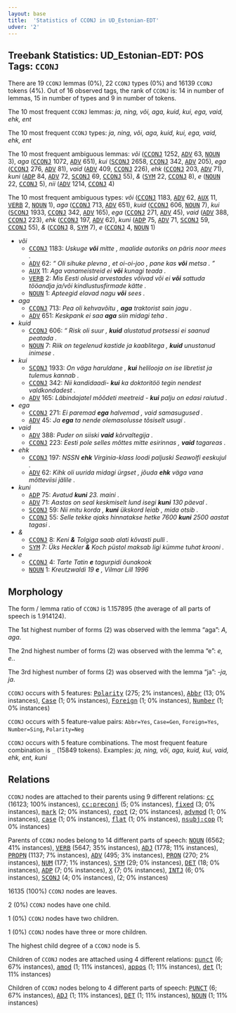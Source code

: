 ```yaml
---
layout: base
title:  'Statistics of CCONJ in UD_Estonian-EDT'
udver: '2'
---
```


## Treebank Statistics: UD_Estonian-EDT: POS Tags: `CCONJ`

There are 19 `CCONJ` lemmas (0%), 22 `CCONJ` types (0%) and 16139 `CCONJ` tokens (4%).
Out of 16 observed tags, the rank of `CCONJ` is: 14 in number of lemmas, 15 in number of types and 9 in number of tokens.

The 10 most frequent `CCONJ` lemmas: <em>ja, ning, või, aga, kuid, kui, ega, vaid, ehk, ent</em>

The 10 most frequent `CCONJ` types:  <em>ja, ning, või, aga, kuid, kui, ega, vaid, ehk, ent</em>

The 10 most frequent ambiguous lemmas: <em>või</em> (<tt><a href="et_edt-pos-CCONJ.html">CCONJ</a></tt> 1252, <tt><a href="et_edt-pos-ADV.html">ADV</a></tt> 63, <tt><a href="et_edt-pos-NOUN.html">NOUN</a></tt> 3), <em>aga</em> (<tt><a href="et_edt-pos-CCONJ.html">CCONJ</a></tt> 1072, <tt><a href="et_edt-pos-ADV.html">ADV</a></tt> 651), <em>kui</em> (<tt><a href="et_edt-pos-SCONJ.html">SCONJ</a></tt> 2658, <tt><a href="et_edt-pos-CCONJ.html">CCONJ</a></tt> 342, <tt><a href="et_edt-pos-ADV.html">ADV</a></tt> 205), <em>ega</em> (<tt><a href="et_edt-pos-CCONJ.html">CCONJ</a></tt> 276, <tt><a href="et_edt-pos-ADV.html">ADV</a></tt> 81), <em>vaid</em> (<tt><a href="et_edt-pos-ADV.html">ADV</a></tt> 409, <tt><a href="et_edt-pos-CCONJ.html">CCONJ</a></tt> 226), <em>ehk</em> (<tt><a href="et_edt-pos-CCONJ.html">CCONJ</a></tt> 203, <tt><a href="et_edt-pos-ADV.html">ADV</a></tt> 71), <em>kuni</em> (<tt><a href="et_edt-pos-ADP.html">ADP</a></tt> 84, <tt><a href="et_edt-pos-ADV.html">ADV</a></tt> 72, <tt><a href="et_edt-pos-SCONJ.html">SCONJ</a></tt> 69, <tt><a href="et_edt-pos-CCONJ.html">CCONJ</a></tt> 55), <em>&</em> (<tt><a href="et_edt-pos-SYM.html">SYM</a></tt> 22, <tt><a href="et_edt-pos-CCONJ.html">CCONJ</a></tt> 8), <em>e</em> (<tt><a href="et_edt-pos-NOUN.html">NOUN</a></tt> 22, <tt><a href="et_edt-pos-CCONJ.html">CCONJ</a></tt> 5), <em>nii</em> (<tt><a href="et_edt-pos-ADV.html">ADV</a></tt> 1214, <tt><a href="et_edt-pos-CCONJ.html">CCONJ</a></tt> 4)

The 10 most frequent ambiguous types:  <em>või</em> (<tt><a href="et_edt-pos-CCONJ.html">CCONJ</a></tt> 1183, <tt><a href="et_edt-pos-ADV.html">ADV</a></tt> 62, <tt><a href="et_edt-pos-AUX.html">AUX</a></tt> 11, <tt><a href="et_edt-pos-VERB.html">VERB</a></tt> 2, <tt><a href="et_edt-pos-NOUN.html">NOUN</a></tt> 1), <em>aga</em> (<tt><a href="et_edt-pos-CCONJ.html">CCONJ</a></tt> 713, <tt><a href="et_edt-pos-ADV.html">ADV</a></tt> 651), <em>kuid</em> (<tt><a href="et_edt-pos-CCONJ.html">CCONJ</a></tt> 606, <tt><a href="et_edt-pos-NOUN.html">NOUN</a></tt> 7), <em>kui</em> (<tt><a href="et_edt-pos-SCONJ.html">SCONJ</a></tt> 1933, <tt><a href="et_edt-pos-CCONJ.html">CCONJ</a></tt> 342, <tt><a href="et_edt-pos-ADV.html">ADV</a></tt> 165), <em>ega</em> (<tt><a href="et_edt-pos-CCONJ.html">CCONJ</a></tt> 271, <tt><a href="et_edt-pos-ADV.html">ADV</a></tt> 45), <em>vaid</em> (<tt><a href="et_edt-pos-ADV.html">ADV</a></tt> 388, <tt><a href="et_edt-pos-CCONJ.html">CCONJ</a></tt> 223), <em>ehk</em> (<tt><a href="et_edt-pos-CCONJ.html">CCONJ</a></tt> 197, <tt><a href="et_edt-pos-ADV.html">ADV</a></tt> 62), <em>kuni</em> (<tt><a href="et_edt-pos-ADP.html">ADP</a></tt> 75, <tt><a href="et_edt-pos-ADV.html">ADV</a></tt> 71, <tt><a href="et_edt-pos-SCONJ.html">SCONJ</a></tt> 59, <tt><a href="et_edt-pos-CCONJ.html">CCONJ</a></tt> 55), <em>&</em> (<tt><a href="et_edt-pos-CCONJ.html">CCONJ</a></tt> 8, <tt><a href="et_edt-pos-SYM.html">SYM</a></tt> 7), <em>e</em> (<tt><a href="et_edt-pos-CCONJ.html">CCONJ</a></tt> 4, <tt><a href="et_edt-pos-NOUN.html">NOUN</a></tt> 1)


* <em>või</em>
  * <tt><a href="et_edt-pos-CCONJ.html">CCONJ</a></tt> 1183: <em>Uskuge <b>või</b> mitte , maalide autoriks on päris noor mees .</em>
  * <tt><a href="et_edt-pos-ADV.html">ADV</a></tt> 62: <em>“ Oli sihuke plevna , et oi-oi-joo , pane kas <b>või</b> metsa . ”</em>
  * <tt><a href="et_edt-pos-AUX.html">AUX</a></tt> 11: <em>Aga vanameistreid ei <b>või</b> kunagi teada .</em>
  * <tt><a href="et_edt-pos-VERB.html">VERB</a></tt> 2: <em>Mis Eesti olusid arvestades võivad või ei <b>või</b> sattuda tööandja ja/või kindlustusfirmade kätte .</em>
  * <tt><a href="et_edt-pos-NOUN.html">NOUN</a></tt> 1: <em>Apteegid elavad nagu <b>või</b> sees .</em>
* <em>aga</em>
  * <tt><a href="et_edt-pos-CCONJ.html">CCONJ</a></tt> 713: <em>Pea oli kehvavõitu , <b>aga</b> traktorist sain jagu .</em>
  * <tt><a href="et_edt-pos-ADV.html">ADV</a></tt> 651: <em>Keskpank ei saa <b>aga</b> siin midagi teha .</em>
* <em>kuid</em>
  * <tt><a href="et_edt-pos-CCONJ.html">CCONJ</a></tt> 606: <em>“ Risk oli suur , <b>kuid</b> alustatud protsessi ei saanud peatada .</em>
  * <tt><a href="et_edt-pos-NOUN.html">NOUN</a></tt> 7: <em>Riik on tegelenud kastide ja kaablitega , <b>kuid</b> unustanud inimese .</em>
* <em>kui</em>
  * <tt><a href="et_edt-pos-SCONJ.html">SCONJ</a></tt> 1933: <em>On väga haruldane , <b>kui</b> helilooja on ise libretist ja tulemus kannab .</em>
  * <tt><a href="et_edt-pos-CCONJ.html">CCONJ</a></tt> 342: <em>Nii kandidaadi- <b>kui</b> ka doktoritöö tegin nendest valdkondadest .</em>
  * <tt><a href="et_edt-pos-ADV.html">ADV</a></tt> 165: <em>Läbindajatel mõõdeti meetreid - <b>kui</b> palju on edasi raiutud .</em>
* <em>ega</em>
  * <tt><a href="et_edt-pos-CCONJ.html">CCONJ</a></tt> 271: <em>Ei paremad <b>ega</b> halvemad , vaid samasugused .</em>
  * <tt><a href="et_edt-pos-ADV.html">ADV</a></tt> 45: <em>Ja <b>ega</b> ta nende olemasolusse tõsiselt usugi .</em>
* <em>vaid</em>
  * <tt><a href="et_edt-pos-ADV.html">ADV</a></tt> 388: <em>Puder on siiski <b>vaid</b> kõrvaltegija .</em>
  * <tt><a href="et_edt-pos-CCONJ.html">CCONJ</a></tt> 223: <em>Eesti pole selles mõttes mitte esirinnas , <b>vaid</b> tagareas .</em>
* <em>ehk</em>
  * <tt><a href="et_edt-pos-CCONJ.html">CCONJ</a></tt> 197: <em>NSSN <b>ehk</b> Virginia-klass loodi paljuski Seawolfi eeskujul .</em>
  * <tt><a href="et_edt-pos-ADV.html">ADV</a></tt> 62: <em>Kihk oli uurida midagi ürgset , jõuda <b>ehk</b> väga vana mõtteviisi jälile .</em>
* <em>kuni</em>
  * <tt><a href="et_edt-pos-ADP.html">ADP</a></tt> 75: <em>Avatud <b>kuni</b> 23. maini .</em>
  * <tt><a href="et_edt-pos-ADV.html">ADV</a></tt> 71: <em>Aastas on seal keskmiselt lund isegi <b>kuni</b> 130 päeval .</em>
  * <tt><a href="et_edt-pos-SCONJ.html">SCONJ</a></tt> 59: <em>Nii mitu korda , <b>kuni</b> ükskord leiab , mida otsib .</em>
  * <tt><a href="et_edt-pos-CCONJ.html">CCONJ</a></tt> 55: <em>Selle tekke ajaks hinnatakse hetke 7600 <b>kuni</b> 2500 aastat tagasi .</em>
* <em>&</em>
  * <tt><a href="et_edt-pos-CCONJ.html">CCONJ</a></tt> 8: <em>Keni <b>&</b> Tolgiga saab alati kõvasti pulli .</em>
  * <tt><a href="et_edt-pos-SYM.html">SYM</a></tt> 7: <em>Üks Heckler <b>&</b> Koch püstol maksab ligi kümme tuhat krooni .</em>
* <em>e</em>
  * <tt><a href="et_edt-pos-CCONJ.html">CCONJ</a></tt> 4: <em>Tarte Tatin <b>e</b> tagurpidi õunakook</em>
  * <tt><a href="et_edt-pos-NOUN.html">NOUN</a></tt> 1: <em>Kreutzwaldi 19 <b>e</b> , Vilmar Lill 1996</em>

## Morphology

The form / lemma ratio of `CCONJ` is 1.157895 (the average of all parts of speech is 1.914124).

The 1st highest number of forms (2) was observed with the lemma “aga”: <em>A, aga</em>.

The 2nd highest number of forms (2) was observed with the lemma “e”: <em>e, e.</em>.

The 3rd highest number of forms (2) was observed with the lemma “ja”: <em>-ja, ja</em>.

`CCONJ` occurs with 5 features: <tt><a href="et_edt-feat-Polarity.html">Polarity</a></tt> (275; 2% instances), <tt><a href="et_edt-feat-Abbr.html">Abbr</a></tt> (13; 0% instances), <tt><a href="et_edt-feat-Case.html">Case</a></tt> (1; 0% instances), <tt><a href="et_edt-feat-Foreign.html">Foreign</a></tt> (1; 0% instances), <tt><a href="et_edt-feat-Number.html">Number</a></tt> (1; 0% instances)

`CCONJ` occurs with 5 feature-value pairs: `Abbr=Yes`, `Case=Gen`, `Foreign=Yes`, `Number=Sing`, `Polarity=Neg`

`CCONJ` occurs with 5 feature combinations.
The most frequent feature combination is `_` (15849 tokens).
Examples: <em>ja, ning, või, aga, kuid, kui, vaid, ehk, ent, kuni</em>


## Relations

`CCONJ` nodes are attached to their parents using 9 different relations: <tt><a href="et_edt-dep-cc.html">cc</a></tt> (16123; 100% instances), <tt><a href="et_edt-dep-cc-preconj.html">cc:preconj</a></tt> (5; 0% instances), <tt><a href="et_edt-dep-fixed.html">fixed</a></tt> (3; 0% instances), <tt><a href="et_edt-dep-mark.html">mark</a></tt> (2; 0% instances), <tt><a href="et_edt-dep-root.html">root</a></tt> (2; 0% instances), <tt><a href="et_edt-dep-advmod.html">advmod</a></tt> (1; 0% instances), <tt><a href="et_edt-dep-case.html">case</a></tt> (1; 0% instances), <tt><a href="et_edt-dep-flat.html">flat</a></tt> (1; 0% instances), <tt><a href="et_edt-dep-nsubj-cop.html">nsubj:cop</a></tt> (1; 0% instances)

Parents of `CCONJ` nodes belong to 14 different parts of speech: <tt><a href="et_edt-pos-NOUN.html">NOUN</a></tt> (6562; 41% instances), <tt><a href="et_edt-pos-VERB.html">VERB</a></tt> (5647; 35% instances), <tt><a href="et_edt-pos-ADJ.html">ADJ</a></tt> (1778; 11% instances), <tt><a href="et_edt-pos-PROPN.html">PROPN</a></tt> (1137; 7% instances), <tt><a href="et_edt-pos-ADV.html">ADV</a></tt> (495; 3% instances), <tt><a href="et_edt-pos-PRON.html">PRON</a></tt> (270; 2% instances), <tt><a href="et_edt-pos-NUM.html">NUM</a></tt> (177; 1% instances), <tt><a href="et_edt-pos-SYM.html">SYM</a></tt> (29; 0% instances), <tt><a href="et_edt-pos-DET.html">DET</a></tt> (18; 0% instances), <tt><a href="et_edt-pos-ADP.html">ADP</a></tt> (7; 0% instances), <tt><a href="et_edt-pos-X.html">X</a></tt> (7; 0% instances), <tt><a href="et_edt-pos-INTJ.html">INTJ</a></tt> (6; 0% instances), <tt><a href="et_edt-pos-SCONJ.html">SCONJ</a></tt> (4; 0% instances),  (2; 0% instances)

16135 (100%) `CCONJ` nodes are leaves.

2 (0%) `CCONJ` nodes have one child.

1 (0%) `CCONJ` nodes have two children.

1 (0%) `CCONJ` nodes have three or more children.

The highest child degree of a `CCONJ` node is 5.

Children of `CCONJ` nodes are attached using 4 different relations: <tt><a href="et_edt-dep-punct.html">punct</a></tt> (6; 67% instances), <tt><a href="et_edt-dep-amod.html">amod</a></tt> (1; 11% instances), <tt><a href="et_edt-dep-appos.html">appos</a></tt> (1; 11% instances), <tt><a href="et_edt-dep-det.html">det</a></tt> (1; 11% instances)

Children of `CCONJ` nodes belong to 4 different parts of speech: <tt><a href="et_edt-pos-PUNCT.html">PUNCT</a></tt> (6; 67% instances), <tt><a href="et_edt-pos-ADJ.html">ADJ</a></tt> (1; 11% instances), <tt><a href="et_edt-pos-DET.html">DET</a></tt> (1; 11% instances), <tt><a href="et_edt-pos-NOUN.html">NOUN</a></tt> (1; 11% instances)


